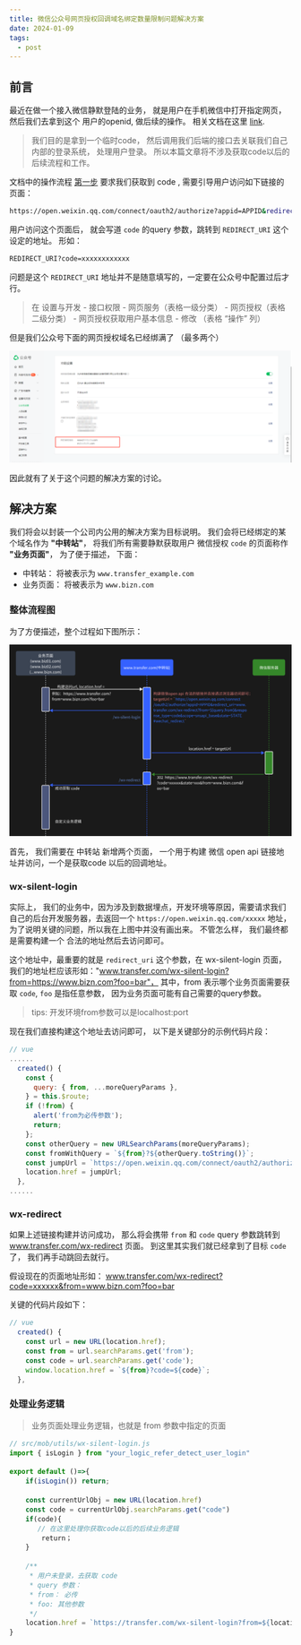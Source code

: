 ```yaml
---
title: 微信公众号网页授权回调域名绑定数量限制问题解决方案
date: 2024-01-09
tags:
  - post
---
```






## 前言

最近在做一个接入微信静默登陆的业务， 就是用户在手机微信中打开指定网页， 然后我们去拿到这个 用户的openid, 做后续的操作。 相关文档在这里 [link](https://developers.weixin.qq.com/doc/offiaccount/OA_Web_Apps/Wechat_webpage_authorization.html). 

> 我们目的是拿到一个临时code， 然后调用我们后端的接口去关联我们自己内部的登录系统， 处理用户登录。 所以本篇文章将不涉及获取code以后的后续流程和工作。 

文档中的操作流程 [第一步](https://developers.weixin.qq.com/doc/offiaccount/OA_Web_Apps/Wechat_webpage_authorization.html#0) 要求我们获取到 code , 需要引导用户访问如下链接的页面：

```bash
https://open.weixin.qq.com/connect/oauth2/authorize?appid=APPID&redirect_uri=REDIRECT_URI&response_type=code&scope=SCOPE&state=STATE#wechat_redirect
```

用户访问这个页面后， 就会写道 `code` 的query 参数，跳转到 `REDIRECT_URI` 这个设定的地址。 形如： 

```bash
REDIRECT_URI?code=xxxxxxxxxxxx
```

问题是这个 `REDIRECT_URI` 地址并不是随意填写的，一定要在公众号中配置过后才行。 

> 在 设置与开发  -  接口权限  -  网页服务（表格一级分类） -  网页授权（表格二级分类） -  网页授权获取用户基本信息 -  修改 （表格 “操作” 列）

但是我们公众号下面的网页授权域名已经绑满了 （最多两个）

![image-20240109162344588](./assets/image-20240109162344588.png)

因此就有了关于这个问题的解决方案的讨论。 

## 解决方案

我们将会以封装一个公司内公用的解决方案为目标说明。  我们会将已经绑定的某个域名作为 **"中转站"**， 将我们所有需要静默获取用户 微信授权 `code` 的页面称作 **"业务页面"**， 为了便于描述， 下面：

- 中转站： 将被表示为 `www.transfer_example.com`
- 业务页面： 将被表示为 `www.bizn.com`



### 整体流程图

为了方便描述，整个过程如下图所示：

![image-20240109170547203](./assets/image-20240109170547203.png)

首先， 我们需要在 中转站 新增两个页面， 一个用于构建 微信 open api 链接地址并访问，一个是获取code 以后的回调地址。 



### wx-silent-login

实际上， 我们的业务中，因为涉及到数据埋点，开发环境等原因，需要请求我们自己的后台开发服务器，去返回一个 `https://open.weixin.qq.com/xxxxx` 地址， 为了说明关键的问题，所以我在上图中并没有画出来。 不管怎么样， 我们最终都是需要构建一个 合法的地址然后去访问即可。 

这个地址中，最重要的就是 `redirect_uri` 这个参数，在 wx-silent-login 页面，我们的地址栏应该形如："www.transfer.com/wx-silent-login?from=https://www.bizn.com?foo=bar"， 其中，from 表示哪个业务页面需要获取 `code`, `foo` 是指任意参数， 因为业务页面可能有自己需要的query参数。 

> tips: 开发环境from参数可以是localhost:port

现在我们直接构建这个地址去访问即可， 以下是关键部分的示例代码片段：
```js
// vue 
......
  created() {
    const {
      query: { from, ...moreQueryParams },
    } = this.$route;
    if (!from) {
      alert('from为必传参数');
      return;
    };
    const otherQuery = new URLSearchParams(moreQueryParams);
    const fromWithQuery = `${from}?${otherQuery.toString()}`;
	const jumpUrl = `https://open.weixin.qq.com/connect/oauth2/authorize?appid=APPID&redirect_uri=www.transfer.com/wx-redirect?from=${fromWithQuery}&response_type=code&scope=snsapi_base&state=STATE#wechat_redirect`;
    location.href = jumpUrl;
  },
......
```



### wx-redirect

如果上述链接构建并访问成功， 那么将会携带 `from` 和 `code` query 参数跳转到 www.transfer.com/wx-redirect 页面。 到这里其实我们就已经拿到了目标 `code` 了， 我们再手动跳回去就行。 

假设现在的页面地址形如： www.transfer.com/wx-redirect?code=xxxxxx&from=www.bizn.com?foo=bar

关键的代码片段如下：

```js
// vue
  created() {
    const url = new URL(location.href);
    const from = url.searchParams.get('from');
    const code = url.searchParams.get('code');
    window.location.href = `${from}?code=${code}`;
  },
```



### 处理业务逻辑

> 业务页面处理业务逻辑，也就是 from 参数中指定的页面

```js
// src/mob/utils/wx-silent-login.js
import { isLogin } from "your_logic_refer_detect_user_login"

export default ()=>{
    if(isLogin()) return;

    const currentUrlObj = new URL(location.href)
    const code = currentUrlObj.searchParams.get("code")
    if(code){
       // 在这里处理你获取code以后的后续业务逻辑
        return；
    }

    /**
     * 用户未登录，去获取 code 
     * query 参数：
     * from： 必传
     * foo: 其他参数
     */
    location.href = `https://transfer.com/wx-silent-login?from=${location.origin}&foo=bar&baz=qux`
}
```
